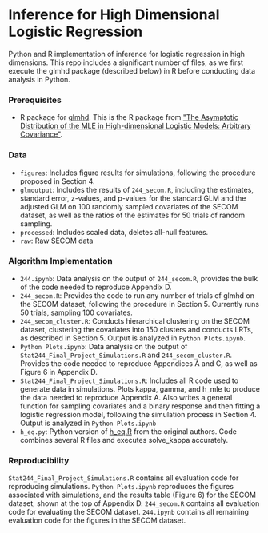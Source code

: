 # Inference for High Dimensional Logistic Regression
Python and R implementation of inference for logistic regression in high dimensions. This repo includes a significant number of files, as we first execute the glmhd package (described below) in R before conducting data analysis in Python.


### Prerequisites

- R package for [glmhd](https://github.com/zq00/glmhd). This is the R package from ["The Asymptotic Distribution of the MLE in High-dimensional
Logistic Models: Arbitrary Covariance"](https://arxiv.org/pdf/2001.09351.pdf).

### Data
- `figures`: Includes figure results for simulations, following the procedure proposed in Section 4.
- `glmoutput`: Includes the results of `244_secom.R`, including the estimates, standard error, z-values, and p-values for the standard GLM and the adjusted GLM on 100 randomly sampled covariates of the SECOM dataset, as well as the ratios of the estimates for 50 trials of random sampling.
- `processed`: Includes scaled data, deletes all-null features.
- `raw`: Raw SECOM data

### Algorithm Implementation

- `244.ipynb`: Data analysis on the output of `244_secom.R`, provides the bulk of the code needed to reproduce Appendix D.
- `244_secom.R`: Provides the code to run any number of trials of glmhd on the SECOM dataset, following the procedure in Section 5. Currently runs 50 trials, sampling 100 covariates.
- `244_secom_cluster.R`: Conducts hierarchical clustering on the SECOM dataset, clustering the covariates into 150 clusters and conducts LRTs, as described in Section 5. Output is analyzed in `Python Plots.ipynb`.
- `Python Plots.ipynb`: Data analysis on the output of `Stat244_Final_Project_Simulations.R` and `244_secom_cluster.R`. Provides the code needed to reproduce Appendices A and C, as well as Figure 6 in Appendix D.  
- `Stat244_Final_Project_Simulations.R`: Includes all R code used to generate data in simulations. Plots kappa, gamma, and h_mle to produce the data needed to reproduce Appendix A. Also writes a general function for sampling covariates and a binary response and then fitting a logistic regression model, following the simulation process in Section 4. Output is analyzed in `Python Plots.ipynb`
- `h_eq.py`: Python version of [h_eq.R](https://github.com/zq00/glmhd/blob/master/R/h_eq.R) from the original authors. Code combines several R files and executes solve_kappa accurately. 

### Reproducibility

`Stat244_Final_Project_Simulations.R` contains all evaluation code for reproducing simulations. `Python Plots.ipynb` reproduces the figures associated with simulations, and the results table (Figure 6) for the SECOM dataset, shown at the top of Appendix D. `244_secom.R` contains all evaluation code for evaluating the SECOM dataset. `244.ipynb` contains all remaining evaluation code for the figures in the SECOM dataset.
